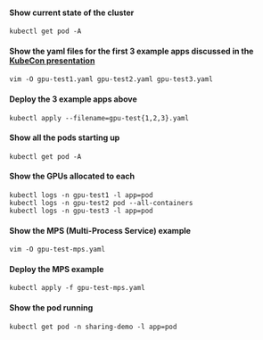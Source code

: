#### Show current state of the cluster
```console
kubectl get pod -A
```

#### Show the yaml files for the first 3 example apps discussed in the [KubeCon presentation](https://sched.co/1R2oG)
```console
vim -O gpu-test1.yaml gpu-test2.yaml gpu-test3.yaml
```

#### Deploy the 3 example apps above 
```console
kubectl apply --filename=gpu-test{1,2,3}.yaml
```

#### Show all the pods starting up
```console
kubectl get pod -A
```

#### Show the GPUs allocated to each
```console
kubectl logs -n gpu-test1 -l app=pod
kubectl logs -n gpu-test2 pod --all-containers
kubectl logs -n gpu-test3 -l app=pod
```

#### Show the MPS (Multi-Process Service) example

```console
vim -O gpu-test-mps.yaml
```

#### Deploy the MPS example
```console
kubectl apply -f gpu-test-mps.yaml
```

#### Show the pod running
```console
kubectl get pod -n sharing-demo -l app=pod
```
